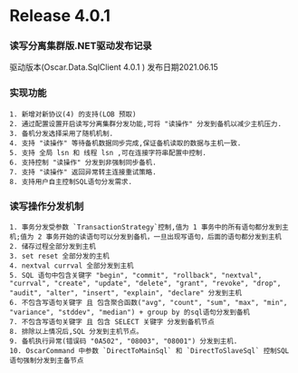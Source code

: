 # Release 4.0.1

### 读写分离集群版.NET驱动发布记录

驱动版本(Oscar.Data.SqlClient 4.0.1 ) 发布日期2021.06.15

### 实现功能

    1. 新增对新协议(4) 的支持(LOB 预取)
    2. 通过配置设置开启读写分离集群分发功能,可将 "读操作" 分发到备机以减少主机压力.
    3. 备机分发选择采用了随机机制.
    4. 支持 "读操作" 等待备机数据同步完成,保证备机读取的数据与主机一致.
    5. 支持 全局 lsn 和 线程 lsn ,可在连接字符串配置中控制.
    6. 支持控制 "读操作" 分发到非强制同步备机.
    7. 支持 "读操作" 返回异常转主连接重试策略.
    8. 支持用户自主控制SQL语句分发需求.


### 读写操作分发机制

    1. 事务分发受参数 `TransactionStrategy`控制,值为 1 事务中的所有语句都分发到主机;值为 2 事务开始的读语句可以分发到备机，一旦出现写语句，后面的语句都分发到主机
    2. 储存过程全部分发到主机
    3. set reset 全部分发的主机
    4. nextval currval 全部分发到主机
    5. SQL 语句中包含关键字 "begin", "commit", "rollback", "nextval", "currval", "create", "update", "delete", "grant", "revoke", "drop", "audit", "alter", "insert", "explain", "declare" 分发到主机
    6. 不包含写语句关键字 且 包含聚合函数("avg", "count", "sum", "max", "min", "variance", "stddev", "median") + group by 的sql语句分发到备机
    7. 不包含写语句关键字 且 包含 SELECT 关键字 分发到备机节点
    8. 排除以上情况后,SQL 分发到主机节点。
    9. 备机执行异常(错误码 "0A502", "08003", "08001") 分发到主机.
    10. OscarCommand 中参数 `DirectToMainSql` 和 `DirectToSlaveSql` 控制SQL语句强制分发到主备节点
